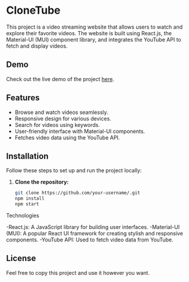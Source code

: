# CloneTube

This project is a video streaming website that allows users to watch and explore their favorite videos. The website is built using React.js, the Material-UI (MUI) component library, and integrates the YouTube API to fetch and display videos.


## Demo

Check out the live demo of the project [here](https://clonetube13.netlify.app).

## Features

- Browse and watch videos seamlessly.
- Responsive design for various devices.
- Search for videos using keywords.
- User-friendly interface with Material-UI components.
- Fetches video data using the YouTube API.

## Installation

Follow these steps to set up and run the project locally:

1. **Clone the repository:**

   ```bash
   git clone https://github.com/your-username/.git
   npm install
   npm start
Technologies

-React.js: A JavaScript library for building user interfaces.
-Material-UI (MUI): A popular React UI framework for creating stylish and responsive components.
-YouTube API: Used to fetch video data from YouTube.   

License
-
Feel free to copy this project and use it however you want.
